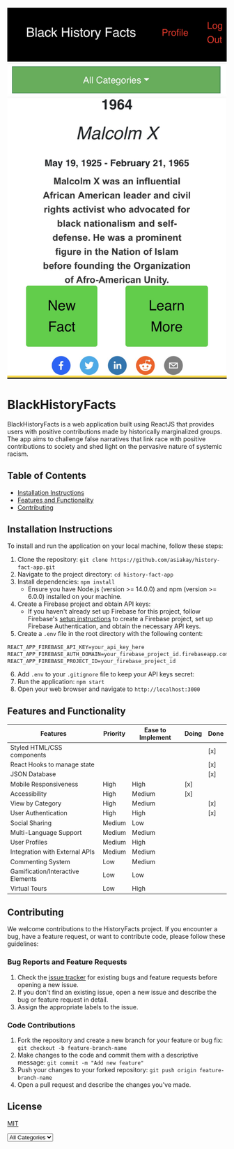![BlackHistoryFactsApp](https://raw.githubusercontent.com/asiakay/history-fact-app/refs/heads/main/IMG_3432.jpeg)

# BlackHistoryFacts

BlackHistoryFacts is a web application built using ReactJS that provides users with positive contributions made by historically marginalized groups. The app aims to challenge false narratives that link race with positive contributions to society and shed light on the pervasive nature of systemic racism.

## Table of Contents

- [Installation Instructions](#installation-instructions)
- [Features and Functionality](#features-and-functionality)
- [Contributing](#contributing)

## Installation Instructions

To install and run the application on your local machine, follow these steps:

1. Clone the repository: `git clone https://github.com/asiakay/history-fact-app.git`
2. Navigate to the project directory: `cd history-fact-app`
3. Install dependencies: `npm install`
   - Ensure you have Node.js (version >= 14.0.0) and npm (version >= 6.0.0) installed on your machine.
4. Create a Firebase project and obtain API keys:
   - If you haven't already set up Firebase for this project, follow Firebase's [setup instructions](https://firebase.google.com/docs/web/setup) to create a Firebase project, set up Firebase Authentication, and obtain the necessary API keys.
5. Create a `.env` file in the root directory with the following content:

```
REACT_APP_FIREBASE_API_KEY=your_api_key_here
REACT_APP_FIREBASE_AUTH_DOMAIN=your_firebase_project_id.firebaseapp.com
REACT_APP_FIREBASE_PROJECT_ID=your_firebase_project_id
```

6. Add `.env` to your `.gitignore` file to keep your API keys secret:
7. Run the application: `npm start`
8. Open your web browser and navigate to `http://localhost:3000`

## Features and Functionality

| Features                          | Priority | Ease to Implement | Doing | Done |
| --------------------------------- | -------- | ----------------- | ----- | ---- |
| Styled HTML/CSS components        |          |                   |       | [x]  |
| React Hooks to manage state       |          |                   |       | [x]  |
| JSON Database                     |          |                   |       | [x]  |
| Mobile Responsiveness             | High     | High              | [x]   |      |
| Accessibility                     | High     | Medium            | [x]   |      |
| View by Category                  | High     | Medium            |       | [x]  |
| User Authentication               | High     | High              |       | [x]  |
| Social Sharing                    | Medium   | Low               |       |      |
| Multi-Language Support            | Medium   | Medium            |       |      |
| User Profiles                     | Medium   | High              |       |      |
| Integration with External APIs    | Medium   | Medium            |       |      |
| Commenting System                 | Low      | Medium            |       |      |
| Gamification/Interactive Elements | Low      | Low               |       |      |
| Virtual Tours                     | Low      | High              |       |      |

## Contributing

We welcome contributions to the HistoryFacts project. If you encounter a bug, have a feature request, or want to contribute code, please follow these guidelines:

### Bug Reports and Feature Requests

1. Check the [issue tracker](https://github.com/asiakay/history-fact-app/issues) for existing bugs and feature requests before opening a new issue.
2. If you don't find an existing issue, open a new issue and describe the bug or feature request in detail.
3. Assign the appropriate labels to the issue.

### Code Contributions

1. Fork the repository and create a new branch for your feature or bug fix: `git checkout -b feature-branch-name`
2. Make changes to the code and commit them with a descriptive message: `git commit -m "Add new feature"`
3. Push your changes to your forked repository: `git push origin feature-branch-name`
4. Open a pull request and describe the changes you've made.

## License

[MIT](https://github.com/asiakay/history-fact-app/blob/main/LICENSE)

 <select value={selectedCategory} onChange={handleCategoryChange}>
      <option value="">All Categories</option>
      {categories.map((category, index) => (
        <option key={index} value={category}>
          {category}
        </option>
      ))}
    </select>
